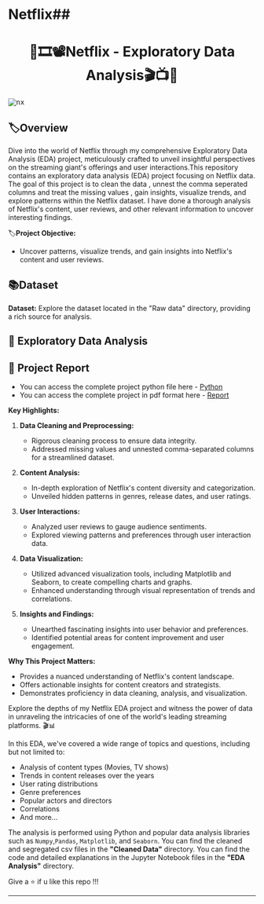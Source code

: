 # Netflix## <h1 align="center" >🍿🎞️📽️Netflix - Exploratory Data Analysis🎬📺🎦

<kbd>![nx](https://github.com/Samruddhi3003/Netflix-EDA/assets/142071405/fda7089d-b203-4527-b134-527e9df08a8a)</kbd>


## 🏷️Overview
Dive into the world of Netflix through my comprehensive Exploratory Data Analysis (EDA) project, meticulously crafted to unveil insightful perspectives on the streaming giant's offerings and user interactions.This repository contains an exploratory data analysis (EDA) project focusing on Netflix data. 
The goal of this project is to clean the data , unnest the comma seperated columns and treat the missing values , gain insights, visualize trends, and explore patterns within the Netflix dataset. 
I have done a thorough analysis of Netflix's content, user reviews, and other relevant information to uncover interesting findings.

🏷️**Project Objective:** 
- Uncover patterns, visualize trends, and gain insights into Netflix's content and user reviews.

## 📚Dataset
**Dataset:** Explore the dataset located in the "Raw data" directory, providing a rich source for analysis.


## 🤔 Exploratory Data Analysis

## 📝 Project Report
- You can access the complete project python file here - [Python](https://github.com/Samruddhi3003/Netflix/blob/main/NetflixEDA.ipynb)
- You can access the complete project in pdf format here - [Report](https://github.com/KasiMuthuveerappan/Netflix-EDA/blob/main/EDA%20analysis/NetflixEDA%20-%20a3.pdf)


**Key Highlights:**
1. **Data Cleaning and Preprocessing:**
   - Rigorous cleaning process to ensure data integrity.
   - Addressed missing values and unnested comma-separated columns for a streamlined dataset.

2. **Content Analysis:**
   - In-depth exploration of Netflix's content diversity and categorization.
   - Unveiled hidden patterns in genres, release dates, and user ratings.

3. **User Interactions:**
   - Analyzed user reviews to gauge audience sentiments.
   - Explored viewing patterns and preferences through user interaction data.

4. **Data Visualization:**
   - Utilized advanced visualization tools, including Matplotlib and Seaborn, to create compelling charts and graphs.
   - Enhanced understanding through visual representation of trends and correlations.

5. **Insights and Findings:**
   - Unearthed fascinating insights into user behavior and preferences.
   - Identified potential areas for content improvement and user engagement.

**Why This Project Matters:**
   - Provides a nuanced understanding of Netflix's content landscape.
   - Offers actionable insights for content creators and strategists.
   - Demonstrates proficiency in data cleaning, analysis, and visualization.

Explore the depths of my Netflix EDA project and witness the power of data in unraveling the intricacies of one of the world's leading streaming platforms.
🎬📊

In this EDA, we've covered a wide range of topics and questions, including but not limited to:

- Analysis of content types (Movies, TV shows)
- Trends in content releases over the years
- User rating distributions
- Genre preferences
- Popular actors and directors
- Correlations
- And more...

The analysis is performed using Python and popular data analysis libraries such as `Numpy`,`Pandas`, `Matplotlib`, and `Seaborn`. 
You can find the cleaned and segregated csv files in the **"Cleaned Data"** directory.
You can find the code and detailed explanations in the Jupyter Notebook files in the **"EDA Analysis"** directory.


Give a ⭐ if u like this repo !!!

---------

